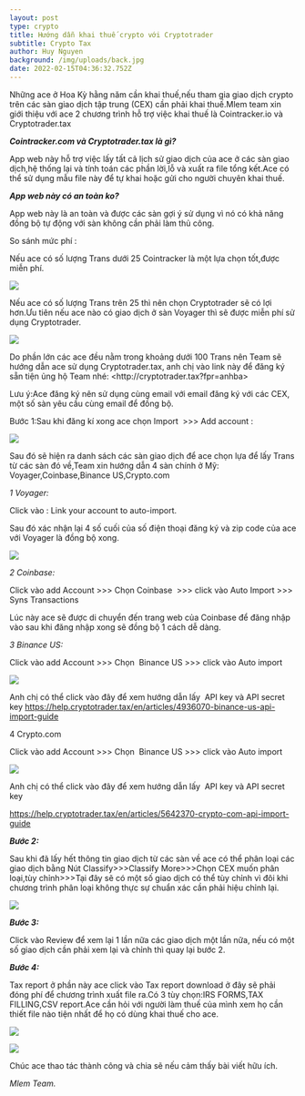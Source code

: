 ```yaml
---
layout: post
type: crypto
title: Hướng dẫn khai thuế crypto với Cryptotrader
subtitle: Crypto Tax
author: Huy Nguyen
background: /img/uploads/back.jpg
date: 2022-02-15T04:36:32.752Z
---
```

<!--StartFragment-->

Những ace ở Hoa Kỳ hằng năm cần khai thuế,nếu tham gia giao dịch crypto trên các sàn giao dịch tập trung (CEX) cần phải khai thuế.Mlem team xin giới thiệu với ace 2 chương trình hỗ trợ việc khai thuế là Cointracker.io và Cryptotrader.tax

***Cointracker.com và Cryptotrader.tax là gì?***

App web này hỗ trợ việc lấy tất cả lịch sử giao dịch của ace ở các sàn giao dịch,hệ thống lại và tính toán các phần lời,lỗ và xuất ra file tổng kết.Ace có thể sử dụng mẫu file này để tự khai hoặc gửi cho người chuyên khai thuế.

***App web này có an toàn ko?***

App web này là an toàn và được các sàn gợi ý sử dụng vì nó có khả năng đồng bộ tự động với sàn không cần phải làm thủ công.

So sánh mức phí :

Nếu ace có số lượng Trans dưới 25 Cointracker là một lựa chọn tốt,được miễn phí.

![](/img/uploads/crypto-tax-1.png)

Nếu ace có số lượng Trans trên 25 thì nên chọn Cryptotrader sẽ có lợi hơn.Ưu tiên nếu ace nào có giao dịch ở sàn Voyager thì sẽ được miễn phí sử dụng Cryptotrader.

![](/img/uploads/crypto_tax_2.png)

Do phần lớn các ace đều nằm trong khoảng dưới 100 Trans nên Team sẽ hướng dẫn ace sử dụng Cryptotrader.tax, anh chị vào link này để đăng ký sẵn tiện ủng hộ Team nhé: []([http://cryptotrader.tax?fpr=anhba](http://cryptotrader.tax/?fpr=anhba&fbclid=IwAR0AbV5iu1HVFOSmSpbXCEJoi_TH4z4nKrcBmeil4lomZlH44Gq95NHh5Uk))<http://cryptotrader.tax?fpr=anhba>

Lưu ý:Ace đăng ký nên sử dụng cùng email với email đăng ký với các CEX, một số sàn yêu cầu cùng email để đồng bộ.

Bước 1:Sau khi đăng kí xong ace chọn Import  >>> Add account :

![](/img/uploads/crypto-tax-3.png)

Sau đó sẽ hiện ra danh sách các sàn giao dịch để ace chọn lựa để lấy Trans từ các sàn đó về,Team xin hướng dẫn 4 sàn chính ở Mỹ: Voyager,Coinbase,Binance US,Crypto.com

*1 Voyager:*

Click vào : Link your account to auto-import.

Sau đó xác nhận lại 4 số cuối của số điện thoại đăng ký và zip code của ace với Voyager là đồng bộ xong.

![](/img/uploads/crypto-tax-4.png)

*2 Coinbase:*

Click vào add Account >>> Chọn Coinbase  >>> click vào Auto Import >>> Syns Transactions

Lúc này ace sẽ được di chuyển đến trang web của Coinbase để đăng nhập vào sau khi đăng nhập xong sẽ đồng bộ 1 cách dễ dàng.

*3 Binance US:*

Click vào add Account >>> Chọn  Binance US >>> click vào Auto import 

![](/img/uploads/crypto-tax-5.png)

Anh chị có thể click vào đây để xem hướng dẫn lấy  API key và API secret key <https://help.cryptotrader.tax/en/articles/4936070-binance-us-api-import-guide>

4 Crypto.com

Click vào add Account >>> Chọn  Binance US >>> click vào Auto import 

![](/img/uploads/crypto-tax-6.png)

Anh chị có thể click vào đây để xem hướng dẫn lấy  API key và API secret key 

<https://help.cryptotrader.tax/en/articles/5642370-crypto-com-api-import-guide>

***Bước 2:***

Sau khi đã lấy hết thông tin giao dịch từ các sàn về ace có thể phân loại các giao dịch bằng Nút   Classify>>>Classify More>>>Chọn CEX muốn phân loại,tùy chỉnh>>>Tại đây sẽ có một số giao dịch có thể tùy chỉnh vì đôi khi chương trình phân loại không thực sự chuẩn xác cần phải hiệu chỉnh lại.

![](/img/uploads/crypto-tax-7.png)

***Bước 3:***

Click vào Review để xem lại 1 lần nữa các giao dịch một lần nữa, nếu có một số giao dịch cần phải xem lại và chỉnh thì quay lại bước 2.

***Bước 4:***

Tax report ở phần này ace click vào Tax report download ở đây sẽ phải đóng phí để chương trình xuất file ra.Có 3 tùy chọn:IRS FORMS,TAX FILLING,CSV report.Ace cần hỏi với người làm thuế của mình xem họ cần thiết file nào tiện nhất để họ có dùng khai thuế cho ace.

![](/img/uploads/crypto-tax-8.png)

![](/img/uploads/crypto-tax-9.png)

Chúc ace thao tác thành công và chia sẽ nếu cảm thấy bài viết hữu ích.

*Mlem Team.*

<!--EndFragment-->